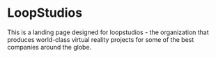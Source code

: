# LoopStudios
This is a landing page designed for loopstudios - the organization that produces world-class virtual reality projects for some of the best companies around the globe.
